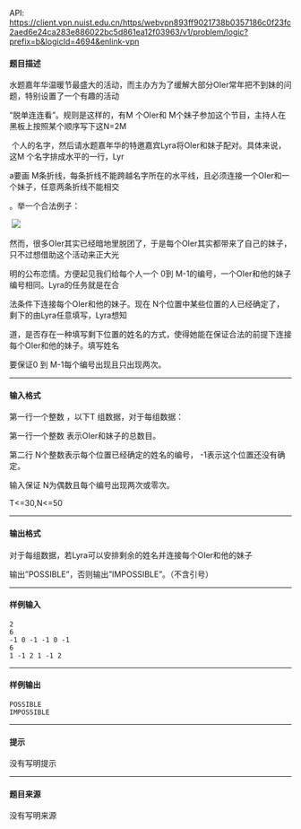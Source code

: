 API: https://client.vpn.nuist.edu.cn/https/webvpn893ff9021738b0357186c0f23fc2aed6e24ca283e886022bc5d861ea12f03963/v1/problem/logic?prefix=b&logicId=4694&enlink-vpn

#### 题目描述

水题嘉年华温暖节最盛大的活动，而主办方为了缓解大部分OIer常年把不到妹的问题，特别设置了一个有趣的活动

“脱单连连看”。规则是这样的，有M 个OIer和 M个妹子参加这个节目，主持人在黑板上按照某个顺序写下这N=2M

 个人的名字，然后请水题嘉年华的特邀嘉宾Lyra将OIer和妹子配对。具体来说，这M 个名字排成水平的一行，Lyr

a要画 M条折线，每条折线不能跨越名字所在的水平线，且必须连接一个OIer和一个妹子，任意两条折线不能相交

。举一个合法例子：

 ![](../file/4694_0.png)

然而，很多OIer其实已经暗地里脱团了，于是每个OIer其实都带来了自己的妹子，只不过想借助这个活动来正大光

明的公布恋情。方便起见我们给每个人一个 0到 M-1的编号，一个OIer和他的妹子编号相同。Lyra的任务就是在合

法条件下连接每个OIer和他的妹子。现在 N个位置中某些位置的人已经确定了，剩下的由Lyra任意填写，Lyra想知

道，是否存在一种填写剩下位置的姓名的方式，使得她能在保证合法的前提下连接每个OIer和他的妹子。填写姓名

要保证0 到 M-1每个编号出现且只出现两次。

---

#### 输入格式

第一行一个整数 ，以下T 组数据，对于每组数据：

第一行一个整数 表示OIer和妹子的总数目。

第二行 N个整数表示每个位置已经确定的姓名的编号， -1表示这个位置还没有确定。

输入保证 N为偶数且每个编号出现两次或零次。

T<=30,N<=50

---

#### 输出格式

对于每组数据，若Lyra可以安排剩余的姓名并连接每个OIer和他的妹子

输出”POSSIBLE”，否则输出”IMPOSSIBLE”。（不含引号）

---

#### 样例输入
```
2
6
-1 0 -1 -1 0 -1
6
1 -1 2 1 -1 2
```

---

#### 样例输出
```
POSSIBLE
IMPOSSIBLE

```

---

#### 提示

没有写明提示

---

#### 题目来源

没有写明来源